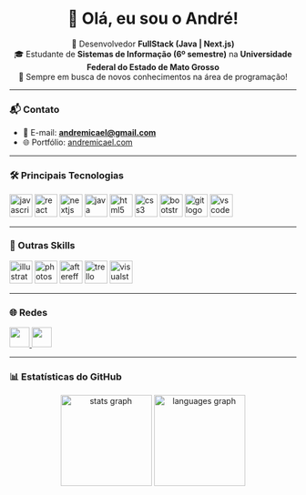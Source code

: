 <h1 align="center">👋 Olá, eu sou o André!</h1>

<p align="center">
  🚀 Desenvolvedor <b>FullStack (Java | Next.js)</b> <br/>
  🎓 Estudante de <b>Sistemas de Informação (6º semestre)</b> na <b>Universidade Federal do Estado de Mato Grosso</b> <br/>
  🌱 Sempre em busca de novos conhecimentos na área de programação!
</p>

---

### 📬 Contato
- 📧 E-mail: **andremicael@gmail.com**  
- 🌐 Portfólio: [andremicael.com](https://andremicael.com)  

---

### 🛠️ Principais Tecnologias
<div align="left">
  <img src="https://cdn.jsdelivr.net/gh/devicons/devicon/icons/javascript/javascript-original.svg" height="40" alt="javascript logo" />
  <img src="https://cdn.jsdelivr.net/gh/devicons/devicon/icons/react/react-original.svg" height="40" alt="react logo" />
  <img src="https://cdn.jsdelivr.net/gh/devicons/devicon/icons/nextjs/nextjs-original.svg" height="40" alt="nextjs logo" />
  <img src="https://cdn.jsdelivr.net/gh/devicons/devicon/icons/java/java-original.svg" height="40" alt="java logo" />
  <img src="https://cdn.jsdelivr.net/gh/devicons/devicon/icons/html5/html5-original.svg" height="40" alt="html5 logo" />
  <img src="https://cdn.jsdelivr.net/gh/devicons/devicon/icons/css3/css3-original.svg" height="40" alt="css3 logo" />
  <img src="https://cdn.jsdelivr.net/gh/devicons/devicon/icons/bootstrap/bootstrap-original.svg" height="40" alt="bootstrap logo" />
  <img src="https://cdn.jsdelivr.net/gh/devicons/devicon/icons/git/git-original.svg" height="40" alt="git logo" />
  <img src="https://cdn.jsdelivr.net/gh/devicons/devicon/icons/vscode/vscode-original.svg" height="40" alt="vscode logo" />
</div>

---

### 🎨 Outras Skills
<div align="left">
  <img src="https://cdn.jsdelivr.net/gh/devicons/devicon/icons/illustrator/illustrator-plain.svg" height="40" alt="illustrator logo" />
  <img src="https://cdn.jsdelivr.net/gh/devicons/devicon/icons/photoshop/photoshop-plain.svg" height="40" alt="photoshop logo" />
  <img src="https://cdn.jsdelivr.net/gh/devicons/devicon/icons/aftereffects/aftereffects-original.svg" height="40" alt="aftereffects logo" />
  <img src="https://cdn.jsdelivr.net/gh/devicons/devicon/icons/trello/trello-plain.svg" height="40" alt="trello logo" />
  <img src="https://cdn.jsdelivr.net/gh/devicons/devicon/icons/visualstudio/visualstudio-plain.svg" height="40" alt="visualstudio logo" />
</div>

---

### 🌐 Redes
<div align="left">
  <a href="https://www.linkedin.com/in/andremsampaio/" target="_blank">
    <img src="https://img.shields.io/badge/LinkedIn-0077B5?style=for-the-badge&logo=linkedin&logoColor=white" height="35" />
  </a>
  <a href="https://www.behance.net/andremicael" target="_blank">
    <img src="https://img.shields.io/badge/Behance-1769ff?style=for-the-badge&logo=behance&logoColor=white" height="35" />
  </a>
</div>

---

### 📊 Estatísticas do GitHub
<div align="center">
  <img src="https://github-readme-stats.vercel.app/api?username=AndreMicael&show_icons=true&theme=dracula" height="160" alt="stats graph" />
  <img src="https://github-readme-stats.vercel.app/api/top-langs?username=AndreMicael&layout=compact&theme=dracula" height="160" alt="languages graph" />
</div>



